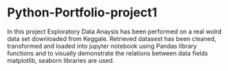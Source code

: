 # Python-Portfolio-project1
In this project Exploratory Data Anaysis has been performed on a real wolrd data set downloaded from Keggale. Retrieved datasest has been cleaned, transformed and loaded into jupyter notebook using Pandas library functions and to visually demonstrate the relations between data fields matplotlib, seaborn libraries are used.
